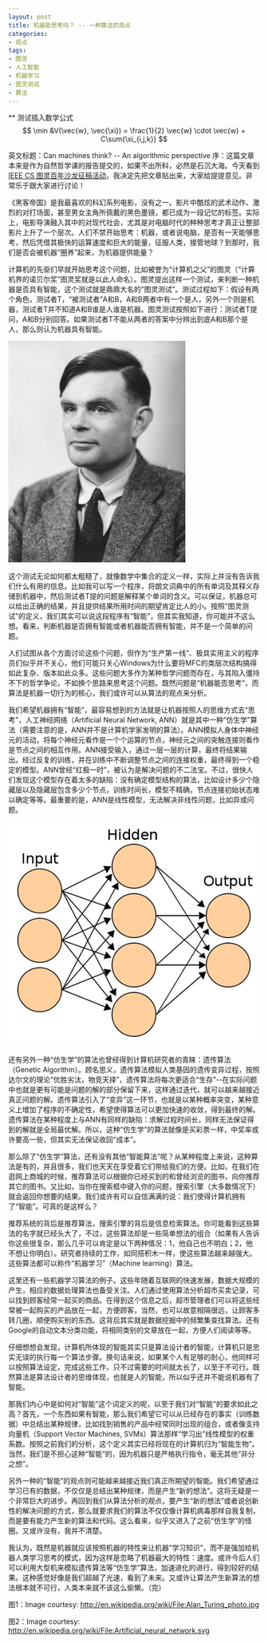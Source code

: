 ```yaml
---
layout: post
title: 机器能思考吗？ -- 一种算法的观点
categories:
- 观点
tags:
- 图灵
- 人工智能
- 机器学习
- 图灵测试
- 算法
---
```


** 测试插入数学公式
$$
    \min  &V(\vec{w}, \vec{\xi}) = \frac{1}{2} \vec{w} \cdot \vec{w} + C\sum{\xi_{i,j,k}}
$$

英文标题：Can machines think? -- An algorithmic perspective
序：这篇文章本来是作为自然哲学课的报告提交的，如果不出所料，必然是石沉大海。今天看到[IEEE CS 图灵百年沙龙征稿活动](http://content.alphatown.com/discussion/753089/)，我决定先把文章贴出来，大家给提提意见。非常乐于跟大家进行讨论！

《黑客帝国》是我最喜欢的科幻系列电影，没有之一。影片中酷炫的武术动作、激烈的对打场面，甚至男女主角所佩戴的黑色墨镜，都已成为一段记忆的标签。实际上，电影导演融入其中的对现代社会，尤其是对电脑时代的种种思考才真正让整部影片上升了一个层次。人们不禁开始思考：机器，或者说电脑，是否有一天能够思考，然后凭借其极快的运算速度和巨大的能量，征服人类，接管地球？到那时，我们是否会被机器“圈养”起来，为机器提供能量？

计算机的先驱们早就开始思考这个问题，比如被誉为“计算机之父”的图灵（“计算机界的诺贝尔奖”图灵奖就是以此人命名）。图灵提出这样一个测试，来判断一种机器是否具有智能，这个测试就是鼎鼎大名的“图灵测试”。测试过程如下：假设有两个角色，测试者T，“被测试者”A和B，A和B两者中有一个是人，另外一个则是机器，测试者T并不知道A和B谁是人谁是机器。图灵测试按照如下进行：测试者T提问，A和B分别回答。如果测试者T不能从两者的答案中分辨出到底A和B那个是人，那么则认为机器具有智能。

![阿兰•图灵](/image/Alan_Turing_photo.jpg "图1 阿兰•图灵")

这个测试无论如何都太粗糙了，就像数学中集合的定义一样，实际上并没有告诉我们什么有用的信息。比如我可以写一个程序，将朗文词典中的所有单词及其释义存储到机器中，然后测试者T提的问题是解释某个单词的含义。可以保证，机器总可以给出正确的结果，并且提供结果所用时间的期望肯定比人的小。按照“图灵测试”的定义，我们其实可以说这段程序有“智能”，但其实我知道，你可能并不这么想。看来，判断机器是否拥有智能或者机器能否拥有智能，并不是一个简单的问题。

人们试图从各个方面讨论这些个问题，但作为“生产第一线”、极具实用主义的程序员们似乎并不关心，他们可能只关心Windows为什么要将MFC的类层次结构搞得如此复杂、版本如此众多。这些问题大多作为某种哲学问题而存在，与其陷入僵持不下的哲学争论，不如换个思路来思考这个问题。既然问题是“机器能否思考”，而算法是机器一切行为的核心，我们或许可以从算法的观点来分析。

我们希望机器拥有“智能”，最容易想到的方法就是让机器按照人的思维方式去“思考”，人工神经网络（Artificial Neural Network, ANN）就是其中一种“仿生学”算法（需要注意的是，ANN并不是计算机学家发明的算法）。ANN模拟人身体中神经元的活动，将每个神经元看作是一个个运算的节点，神经元之间的突触连接则看作是节点之间的相互作用。ANN接受输入，通过一层一层的计算，最终将结果输出。经过反复的训练，并在训练中不断调整节点之间的连接权重，最终得到一个稳定的模型。ANN曾经“红极一时”，被认为是解决问题的不二法宝。不过，很快人们发现这个模型存在着太多的缺陷：没有确定模型结构的算法，比如设计多少个隐藏层以及隐藏层包含多少个节点，训练时间长，模型不精确，节点连接初始状态难以确定等等。最重要的是，ANN是线性模型，无法解决非线性问题，比如异或问题。

![ANN模型](/image/ANN-model.jpg "图2 包含一个隐藏层（Hidden layer）的ANN模型")

还有另外一种“仿生学”的算法也曾经得到计算机研究者的青睐：遗传算法（Genetic Algorithm）。顾名思义，遗传算法模拟人类基因的遗传变异过程，按照达尔文的理论“优胜劣汰，物竞天择”，遗传算法将每次更适合“生存”--在实际问题中也就是更有可能是问题的解的部分保留下来，这样通过迭代，就可以越来越接近真正问题的解。遗传算法引入了“变异”这一环节，也就是以某种概率突变，某种意义上增加了程序的不确定性，希望使得算法可以更加快速的收敛，得到最终的解。遗传算法在某种程度上与ANN有同样的缺陷：求解过程时间长，同样无法保证得到的解就是全局最优解。所以，这种“仿生学”的算法就像是买彩票一样，中奖率或许要高一些，但其实无法保证收回“成本”。

那么除了“仿生学”算法，还有没有其他“智能算法”呢？从某种程度上来说，这种算法是有的，并且很多，我们也天天在享受着它们带给我们的方便。比如，在我们在逛网上商城的时候，推荐算法可以根据你已经买到的和曾经浏览的图书，向你推荐其它的图书。又比如，当你在搜索框中键入你的问题，搜索引擎（大多数情况下）就会返回你想要的结果。我们或许有可以自信满满的说：我们使得计算机拥有了“智能”。可真的是这样么？

推荐系统的背后是推荐算法，搜索引擎的背后是信息检索算法。你可能看到这些算法的名字就已经头大了，不过，这些算法却是一些简单想法的组合（如果有人告诉你这些很复杂，那么几乎可以肯定是以下两种情况：1，他自己也不明白；2，他不想让你明白）。研究者持续的工作，如同搭积木一样，使这些算法越来越强大。这些算法都可以称作“机器学习”（Machine learning）算法。

这里还有一些机器学习算法的例子。这些年随着互联网的快速发展，数据大规模的产生，相应的数据处理算法也备受关注。人们通过使用算法分析超市买卖记录，可以找到顾客经常一起买的商品。在得到这个信息之后，超市管理者们可以将这些经常被一起购买的产品放在一起，方便顾客，当然，也可以故意相隔很远，让顾客多转几圈，顺便购买别的东西。这背后其实就是数据挖掘中的频繁集查找算法。还有Google的自动文本分类功能，将相同类别的文章放在一起，方便人们阅读等等。

仔细想想会发现，计算机所体现的智能其实只是算法设计者的智能，计算机只是忠实无误的执行每一个算法步骤。换句话来说，如果某个人有足够的耐心，他同样可以按照算法设定，完成这些工作，只不过需要的时间就太长了，以至于不可行。既然算法是算法设计者的思维体现，也就是人的智能，所以似乎还并不能说机器有了智能。

那我们内心中是如何对“智能”这个词定义的呢，以至于我们对“智能”的要求如此之高？首先，一个东西如果有智能，那么我们希望它可以从已经存在的事实（训练数据）中总结出某种规律，比如找到销售的产品中经常同时出现的组合，或者像支持向量机（Support Vector Machines, SVMs）算法那样“学习出”线性模型的权重系数。按照之前我们的分析，这个定义其实已经将现在的计算机归为“智能生物”。当然，我们是不担心这种“智能”的，因为机器只是严格执行指令，毫无其他“非分之想”。

另外一种的“智能”的观点则可能越来越接近我们真正所期望的智能。我们希望通过学习已有的数据，不仅仅是总结出某种规律，而是产生“新的想法”。这将无疑是一个非常巨大的进步。再回到我们从算法分析的观点，要产生“新的想法”或者说创新性的解决问题的方式，那么就要求我们的算法不仅仅像计算机病毒那样自我复制，而是要有能力产生新的算法和代码。这么看来，似乎又进入了之前“仿生学”的怪圈。又或许没有，我并不清楚。

我认为，既然是机器就应该按照机器的特性来让机器“学习知识”，而不是强加给机器人类学习思考的模式，因为这样是忽略了机器最大的特性：速度。或许今后人们可以利用大型机来模拟遗传算法等“仿生学”算法，加速进化的进行，得到较好的结果。这种感觉好像是我们超越了光速，看到了未来。又或许让算法产生新算法的想法根本就不可行，人类本来就不该这么偷懒。（完）

图1：Image courtesy: http://en.wikipedia.org/wiki/File:Alan_Turing_photo.jpg

图2：Image courtesy: http://en.wikipedia.org/wiki/File:Artificial_neural_network.svg
